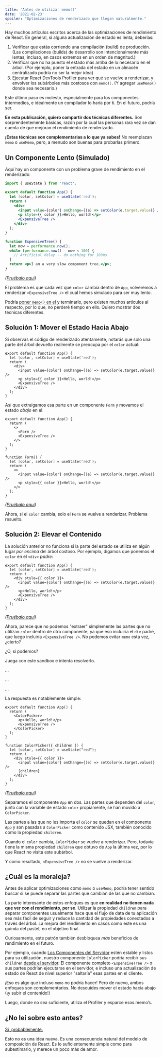```yaml
---
title: 'Antes de utilizar memo()'
date: '2021-02-23'
spoiler: "Optimizaciones de renderizado que llegan naturalmente."
---
```


Hay muchos artículos escritos acerca de las optimizaciones de rendimiento de React. En general, si alguna actualización de estado es lenta, deberías: 

1. Verificar que estás corriendo una compilación (build) de producción. (Las compilaciones (builds) de desarrollo son intencionalmente más lentas, incluso, en casos extremos en un orden de magnitud.)
2. Verificar que no ha puesto el estado más arriba de lo necesario en el árbol. (Por ejemplo, poner la entrada del estado en un almacén centralizado podría no ser la mejor idea)
3. Ejecutar React DevTools Profiler para ver qué se vuelve a renderizar, y envolver los subárboles más costosos con `memo()`. (Y agregar `useMemo()` donde sea necesario.)

Este último paso es molesto, especialmente para los componentes intermedios, e idealmente un compilador lo haría por ti. En el futuro, podría ser.

**En esta publicación, quiero compartir dos técnicas diferentes.** Son sorprendentemente básicas, razón por la cual las personas rara vez se dan cuenta de que mejoran el rendimiento de renderizado.

**¡Estas técnicas son complementarias a lo que ya sabes!** No reemplazan `memo` o `useMemo`, pero, a menudo son buenas para probarlas primero.

## Un Componente Lento (Simulado)

Aquí hay un componente con un problema grave de rendimiento en el renderizado:

```jsx
import { useState } from 'react';

export default function App() {
  let [color, setColor] = useState('red');
  return (
    <div>
      <input value={color} onChange={(e) => setColor(e.target.value)} />
      <p style={{ color }}>Hello, world!</p>
      <ExpensiveTree />
    </div>
  );
}

function ExpensiveTree() {
  let now = performance.now();
  while (performance.now() - now < 100) {
    // Artificial delay -- do nothing for 100ms
  }
  return <p>I am a very slow component tree.</p>;
}
```

*([Pruébalo aquí](https://codesandbox.io/s/frosty-glade-m33km?file=/src/App.js:23-513))*

El problema es que cada vez que `color` cambia dentro de `App`, volveremos a renderizar `<ExpensiveTree />` el cual hemos simulado para ser muy lento.

Podría [poner `memo()` en el](https://codesandbox.io/s/amazing-shtern-61tu4?file=/src/App.js) y terminarlo, pero existen muchos artículos al respecto, por lo que, no perderé tiempo en ello. Quiero mostrar dos técnicas diferentes.

## Solución 1: Mover el Estado Hacia Abajo

Si observas el código de renderizado atentamente, notarás que solo una parte del árbol devuelto realmente se preocupa por el `color` actual:

```jsx{2,5-6}
export default function App() {
  let [color, setColor] = useState('red');
  return (
    <div>
      <input value={color} onChange={(e) => setColor(e.target.value)} />
      <p style={{ color }}>Hello, world!</p>
      <ExpensiveTree />
    </div>
  );
}
```

Así que extraigamos esa parte en un componente `Form` y movamos el estado _abajo_ en el:

```jsx{4,11,14,15}
export default function App() {
  return (
    <>
      <Form />
      <ExpensiveTree />
    </>
  );
}

function Form() {
  let [color, setColor] = useState('red');
  return (
    <>
      <input value={color} onChange={(e) => setColor(e.target.value)} />
      <p style={{ color }}>Hello, world!</p>
    </>
  );
}
```

*([Pruébalo aquí](https://codesandbox.io/s/billowing-wood-1tq2u?file=/src/App.js:64-380))*

Ahora, si el `color` cambia, solo el `Form` se vuelve a renderizar. Problema resuelto.

## Solución 2: Elevar el Contenido

La solución anterior no funciona si la parte del estado se utiliza en algún lugar *por encima* del árbol costoso. Por ejemplo, digamos que ponemos el `color` en el `<div>` *padre*:

```jsx{2,4}
export default function App() {
  let [color, setColor] = useState('red');
  return (
    <div style={{ color }}>
      <input value={color} onChange={(e) => setColor(e.target.value)} />
      <p>Hello, world!</p>
      <ExpensiveTree />
    </div>
  );
}
```

*([Pruébalo aquí](https://codesandbox.io/s/bold-dust-0jbg7?file=/src/App.js:58-313))*

Ahora, parece que no podemos "extraer" simplemente las partes que no utilizan `color` dentro de otro componente, ya que eso incluiría el `div` padre, que luego incluiría `<ExpensiveTree />`. No podemos evitar `memo` esta vez, ¿cierto?

¿O, sí podemos?

Juega con este sandbox e intenta resolverlo.

...

...

...

La respuesta es notablemente simple:

```jsx{4,5,10,15}
export default function App() {
  return (
    <ColorPicker>
      <p>Hello, world!</p>
      <ExpensiveTree />
    </ColorPicker>
  );
}

function ColorPicker({ children }) {
  let [color, setColor] = useState("red");
  return (
    <div style={{ color }}>
      <input value={color} onChange={(e) => setColor(e.target.value)} />
      {children}
    </div>
  );
}
```

*([Pruébalo aquí](https://codesandbox.io/s/wonderful-banach-tyfr1?file=/src/App.js:58-423))*

Separamos el componente `App` en dos. Las partes que dependen del `color`, junto con la variable de estado `color` propiamente, se han movido a `ColorPicker`.

Las partes a las que no les importa el `color` se quedan en el componente `App` y son pasadas a `ColorPicker` como contenido JSX, también conocido como la propiedad `children`.

Cuando el `color` cambia, `ColorPicker` se vuelve a renderizar. Pero, todavía tiene la misma propiedad `children` que obtuvo de `App` la última vez, por lo que React no visita este subárbol.

Y como resultado, `<ExpensiveTree />` no se vuelve a renderizar.

## ¿Cuál es la moraleja?

Antes de aplicar optimizaciones como `memo` o `useMemo`, podría tener sentido buscar si se puede separar las partes que cambian de las que no cambian.

La parte interesante de estos enfoques es que **en realidad no tienen nada que ver con el rendimiento, per se**. Utilizar la propiedad `children` para separar componentes usualmente hace que el flujo de data de tu aplicación sea más fácil de seguir y reduce la cantidad de propiedades conectados a través del árbol. La mejora del rendimiento en casos como este es una guinda del pastel, no el objetivo final.

Curiosamente, este patrón también desbloquea _más_ beneficios de rendimiento en el futuro.

Por ejemplo, cuando [Los Componentes del Servidor](https://reactjs.org/blog/2020/12/21/data-fetching-with-react-server-components.html) estén estable y listos para su utilización, nuestro componente `ColorPicker` podría recibir sus `children` [desde el servidor](https://youtu.be/TQQPAU21ZUw?t=1314). El componente completo `<ExpensiveTree />` o sus partes podrían ejecutarse en el servidor, e incluso una actualización de estado de React de nivel superior "saltaría" esas partes en el cliente.

¡Eso es algo que incluso `memo` no podría hacer! Pero de nuevo, ambos enfoques son complementarios. No descuides mover el estado hacia abajo (¡y subir el contenido!)

Luego, donde no sea suficiente, utiliza el Profiler y esparce esos memo’s.

## ¿No leí sobre esto antes?

[Si, probablemente.](https://kentcdodds.com/blog/optimize-react-re-renders)

Esto no es una idea nueva. Es una consecuencia natural del modelo de composición de React. Es lo suficientemente simple como para subestimarlo, y merece un poco más de amor.
